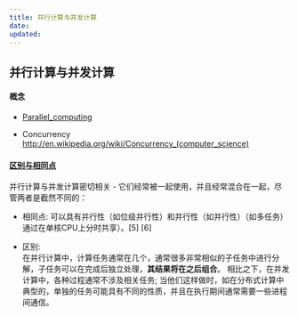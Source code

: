 ```yaml
---
title: 并行计算与并发计算
date:
updated:
---
```


## 并行计算与并发计算
#### 概念
- [Parallel_computing](https://en.wikipedia.org/wiki/Parallel_computing)


- Concurrency http://en.wikipedia.org/wiki/Concurrency_(computer_science)

####  [区别与相同点](https://en.wikipedia.org/wiki/Parallel_computing)

并行计算与并发计算密切相关 - 它们经常被一起使用，并且经常混合在一起，尽管两者是截然不同的：

- 相同点:
 可以具有并行性（如位级并行性）和并行性（如并行性）（如多任务） 通过在单核CPU上分时共享）。[5] [6] 

- 区别:  
在并行计算中，计算任务通常在几个，通常很多非常相似的子任务中进行分解，子任务可以在完成后独立处理，**其结果将在之后组合**。 
	相比之下，在并发计算中，各种过程通常不涉及相关任务; 当他们这样做时，如在分布式计算中典型的，单独的任务可能具有不同的性质，并且在执行期间通常需要一些进程间通信。
